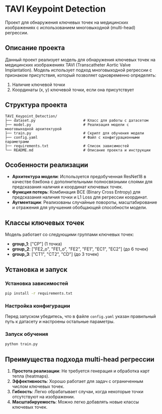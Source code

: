 # TAVI Keypoint Detection

Проект для обнаружения ключевых точек на медицинских изображениях с использованием многовыходной (multi-head) регрессии.

## Описание проекта

Данный проект реализует модель для обнаружения ключевых точек на медицинских изображениях TAVI (Transcatheter Aortic Valve Implantation). Модель использует подход многовыходной регрессии с признаком присутствия, который позволяет одновременно определять:
1. Наличие ключевой точки
2. Координаты (x, y) ключевой точки, если она присутствует

## Структура проекта

```
TAVI_Keypoint_Detection/
├── dataset.py                      # Класс для работы с датасетом
├── model.py                        # Реализация модели с многовыходной архитектурой
├── train.py                        # Скрипт для обучения модели
├── config.yaml                     # Файл с конфигурационными параметрами
├── requirements.txt                # Список зависимостей
└── README.md                       # Описание проекта и инструкции
```

## Особенности реализации

- **Архитектура модели**: Используется предобученная ResNet18 в качестве бэкбона с дополнительными полносвязными слоями для предсказания наличия и координат ключевых точек.
- **Функция потерь**: Комбинация BCE (Binary Cross Entropy) для предсказания наличия точки и L1 Loss для регрессии координат.
- **Аугментации**: Реализованы случайные повороты, масштабирование и отражения для улучшения обобщающей способности модели.

## Классы ключевых точек

Модель работает со следующими группами ключевых точек:
- **group_1**: ["CP"] (1 точка)
- **group_2**: ["FE2_o", "FE1_o", "FE2", "FE1", "EC1", "EC2"] (до 6 точек)
- **group_3**: ["CT1", "CT2", "CD"] (до 3 точек)

## Установка и запуск

### Установка зависимостей

```bash
pip install -r requirements.txt
```

### Настройка конфигурации

Перед запуском убедитесь, что в файле `config.yaml` указан правильный путь к датасету и настроены остальные параметры.

### Запуск обучения

```bash
python train.py
```

## Преимущества подхода multi-head регрессии

1. **Простота реализации**: Не требуется генерация и обработка карт тепла (heatmaps).
2. **Эффективность**: Хорошо работает для задач с ограниченным числом ключевых точек.
3. **Гибкость**: Легко обрабатывает случаи, когда некоторые точки отсутствуют на изображении.
4. **Масштабируемость**: Можно легко добавлять новые классы ключевых точек.
